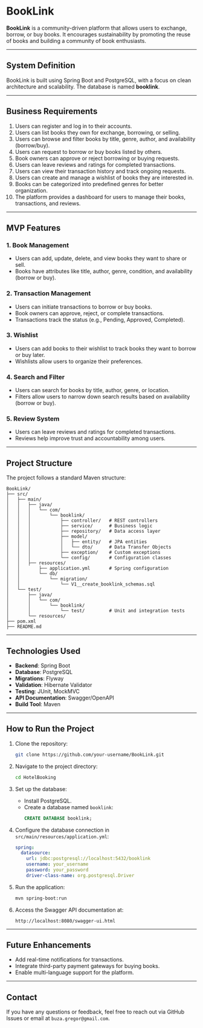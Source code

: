 # BookLink

**BookLink** is a community-driven platform that allows users to exchange, borrow, or buy books. It encourages sustainability by promoting the reuse of books and building a community of book enthusiasts.

---

## System Definition

BookLink is built using Spring Boot and PostgreSQL, with a focus on clean architecture and scalability. The database is named **booklink**.

---

## Business Requirements

1. Users can register and log in to their accounts.
2. Users can list books they own for exchange, borrowing, or selling.
3. Users can browse and filter books by title, genre, author, and availability (borrow/buy).
4. Users can request to borrow or buy books listed by others.
5. Book owners can approve or reject borrowing or buying requests.
6. Users can leave reviews and ratings for completed transactions.
7. Users can view their transaction history and track ongoing requests.
8. Users can create and manage a wishlist of books they are interested in.
9. Books can be categorized into predefined genres for better organization.
10. The platform provides a dashboard for users to manage their books, transactions, and reviews.

---

## MVP Features

### 1. **Book Management**
- Users can add, update, delete, and view books they want to share or sell.
- Books have attributes like title, author, genre, condition, and availability (borrow or buy).

### 2. **Transaction Management**
- Users can initiate transactions to borrow or buy books.
- Book owners can approve, reject, or complete transactions.
- Transactions track the status (e.g., Pending, Approved, Completed).

### 3. **Wishlist**
- Users can add books to their wishlist to track books they want to borrow or buy later.
- Wishlists allow users to organize their preferences.

### 4. **Search and Filter**
- Users can search for books by title, author, genre, or location.
- Filters allow users to narrow down search results based on availability (borrow or buy).

### 5. **Review System**
- Users can leave reviews and ratings for completed transactions.
- Reviews help improve trust and accountability among users.

---

## Project Structure

The project follows a standard Maven structure:

```
BookLink/
├── src/
│   ├── main/
│   │   ├── java/
│   │   │   └── com/
│   │   │       └── booklink/
│   │   │           ├── controller/   # REST controllers
│   │   │           ├── service/      # Business logic
│   │   │           ├── repository/   # Data access layer
│   │   │           ├── model/
│   │   │           │   ├── entity/   # JPA entities
│   │   │           │   └── dto/      # Data Transfer Objects
│   │   │           ├── exception/    # Custom exceptions
│   │   │           └── config/       # Configuration classes
│   │   ├── resources/
│   │       ├── application.yml       # Spring configuration
│   │       └── db/
│   │           └── migration/
│   │               └── V1__create_booklink_schemas.sql
│   └── test/
│       ├── java/
│       │   └── com/
│       │       └── booklink/
│       │           └── test/         # Unit and integration tests
│       └── resources/
├── pom.xml
├── README.md
```

---

## Technologies Used

- **Backend**: Spring Boot
- **Database**: PostgreSQL
- **Migrations**: Flyway
- **Validation**: Hibernate Validator
- **Testing**: JUnit, MockMVC
- **API Documentation**: Swagger/OpenAPI
- **Build Tool**: Maven

---

## How to Run the Project

1. Clone the repository:
   ```bash
   git clone https://github.com/your-username/BookLink.git
   ```

2. Navigate to the project directory:
   ```bash
   cd HotelBooking
   ```

3. Set up the database:
    - Install PostgreSQL.
    - Create a database named `booklink`:
      ```sql
      CREATE DATABASE booklink;
      ```

4. Configure the database connection in `src/main/resources/application.yml`:
   ```yaml
   spring:
     datasource:
       url: jdbc:postgresql://localhost:5432/booklink
       username: your_username
       password: your_password
       driver-class-name: org.postgresql.Driver
   ```

5. Run the application:
   ```bash
   mvn spring-boot:run
   ```

6. Access the Swagger API documentation at:
   ```
   http://localhost:8080/swagger-ui.html
   ```

---

## Future Enhancements

- Add real-time notifications for transactions.
- Integrate third-party payment gateways for buying books.
- Enable multi-language support for the platform.

---

## Contact

If you have any questions or feedback, feel free to reach out via GitHub Issues or email at `buza.gregor@gmail.com`.
